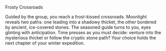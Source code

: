 Frosty Crossroads

Guided by the group, you reach a frost-kissed crossroads. Moonlight reveals two paths: one leading into a shadowy thicket, the other bordered by ancient, ice-covered stones. The seasoned guide turns to you, eyes glinting with anticipation. Time presses as you must decide: venture into the mysterious thicket or follow the cryptic stone path? Your choice holds the next chapter of your winter expedition.
